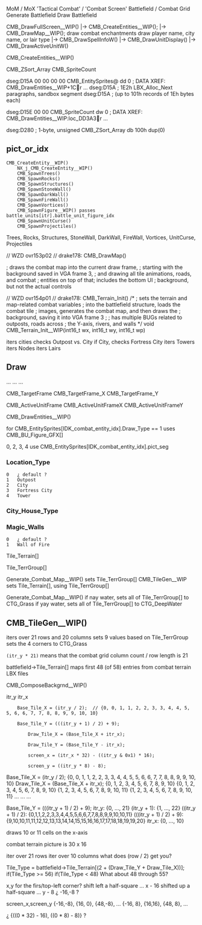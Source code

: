 
MoM / MoX
'Tactical Combat' / 'Combat Screen'
Battlefield / Combat Grid
Generate Battlefield
Draw Battlefield





CMB_DrawFullScreen__WIP()
    |-> CMB_CreateEntities__WIP();
    |-> CMB_DrawMap__WIP();
    draw combat enchantments
    draw player name, city name, or lair type
    |-> CMB_DrawSpellInfoW()
    |-> CMB_DrawUnitDisplay()
    |-> CMB_DrawActiveUnitW()



CMB_CreateEntities__WIP()

CMB_ZSort_Array
CMB_SpriteCount

dseg:D15A 00 00 00 00                                     CMB_EntitySprites@ dd 0                 ; DATA XREF: CMB_DrawEntities__WIP+1Cr ...
dseg:D15A                                                                                         ; 1E2h LBX_Alloc_Next paragraphs, sandbox segment
dseg:D15A                                                                                         ; (up to 101h records of 1Eh bytes each)

dseg:D15E 00 00                                           CMB_SpriteCount dw 0                    ; DATA XREF: CMB_DrawEntities__WIP:loc_DD3A3r ...

dseg:D280
; 1-byte, unsigned
CMB_ZSort_Array db 100h dup(0)





## pict_or_idx
    CMB_CreateEntity__WIP()
        NX_j_CMB_CreateEntity__WIP()
        CMB_SpawnTrees()
        CMB_SpawnRocks()
        CMB_SpawnStructures()
        CMB_SpawnStoneWall()
        CMB_SpawnDarkWall()
        CMB_SpawnFireWall()
        CMB_SpawnVortices()
        CMB_SpawnFigure__WIP() passes battle_units[itr].battle_unit_figure_idx
        CMB_SpawnUnitCurse()
        CMB_SpawnProjectiles()

Trees, Rocks, Structures, StoneWall, DarkWall, FireWall, Vortices, UnitCurse, Projectiles





// WZD ovr153p02
// drake178: CMB_DrawMap()

; draws the combat map into the current draw frame,
; starting with the background saved in VGA frame 3,
; and drawing all tile animations, roads, and combat
; entities on top of that; includes the bottom UI
; background, but not the actual controls



// WZD ovr154p01
// drake178: CMB_Terrain_Init()
/*
; sets the terrain and map-related combat variables
; into the battlefield structure, loads the combat tile
; images, generates the combat map, and then draws the
; background, saving it into VGA frame 3
;
; has multiple BUGs related to outposts, roads across
; the Y-axis, rivers, and walls
*/
void CMB_Terrain_Init__WIP(int16_t wx, int16_t wy, int16_t wp)


iters cities
    checks Outpost vs. City
    if City, checks Fortress City
iters Towers
iters Nodes
iters Lairs



## Draw

...
...
...

CMB_TargetFrame
CMB_TargetFrame_X
CMB_TargetFrame_Y

CMB_ActiveUnitFrame
CMB_ActiveUnitFrameX
CMB_ActiveUnitFrameY


CMB_DrawEntities__WIP()

for CMB_EntitySprites[IDK_combat_entity_idx].Draw_Type == 1
uses CMB_BU_Figure_GFX[]

0, 2, 3, 4
use CMB_EntitySprites[IDK_combat_entity_idx].pict_seg





### Location_Type
    0   ¿ default ?
    1   Outpost
    2   City
    3   Fortress City
    4   Tower



### City_House_Type



### Magic_Walls
    0   ¿ default ?
    1   Wall of Fire





Tile_Terrain[]

Tile_TerrGroup[]

Generate_Combat_Map__WIP()
sets Tile_TerrGroup[]
CMB_TileGen__WIP
sets Tile_Terrain[], using Tile_TerrGroup[]

Generate_Combat_Map__WIP()
if nay water, sets all of Tile_TerrGroup[] to CTG_Grass
if yay water, sets all of Tile_TerrGroup[] to CTG_DeepWater



## CMB_TileGen__WIP()

iters over 21 rows and 20 columns
sets 9 values based on Tile_TerrGroup
sets the 4 corners to CTG_Grass

`(itr_y * 21)` means that the combat grid column count / row length is 21



battlefield->Tile_Terrain[]
maps first 48 (of 58) entries from combat terrain LBX files






CMB_ComposeBackgrnd__WIP()

itr_y
itr_x


        Base_Tile_X = (itr_y / 2);  // {0, 0, 1, 1, 2, 2, 3, 3, 4, 4, 5, 5, 6, 6, 7, 7, 8, 8, 9, 9, 10, 10}

        Base_Tile_Y = (((itr_y + 1) / 2) + 9);

            Draw_Tile_X = (Base_Tile_X + itr_x);

            Draw_Tile_Y = (Base_Tile_Y - itr_x);

            screen_x = (itr_x * 32) - ((itr_y & 0x1) * 16);

            screen_y = ((itr_y * 8) - 8);


Base_Tile_X = (itr_y / 2);
    {0, 0, 1, 1, 2, 2, 3, 3, 4, 4, 5, 5, 6, 6, 7, 7, 8, 8, 9, 9, 10, 10}
Draw_Tile_X = (Base_Tile_X + itr_x);
    {0, 1, 2, 3, 4, 5, 6, 7, 8,  9, 10}
    {0, 1, 2, 3, 4, 5, 6, 7, 8,  9, 10}
    {1, 2, 3, 4, 5, 6, 7, 8, 9, 10, 11}
    {1, 2, 3, 4, 5, 6, 7, 8, 9, 10, 11}
    ...
    ...
    ...


Base_Tile_Y = (((itr_y + 1) / 2) + 9);
itr_y:                   {0, ..., 21}
(itr_y + 1):             {1, ..., 22}
((itr_y + 1) / 2):       {0,1,1,2,2,3,3,4,4,5,5,6,6,7,7,8,8,9,9,10,10,11}
(((itr_y + 1) / 2) + 9): {9,10,10,11,11,12,12,13,13,14,14,15,15,16,16,17,17,18,18,19,19,20}
itr_x:                   {0, ..., 10}


draws 10 or 11 cells on the x-axis

combat terrain picture is 30 x 16

iter over 21 rows
iter over 10 columns
what does (row / 2) get you?



Tile_Type = battlefield->Tile_Terrain[(2 + (Draw_Tile_Y + Draw_Tile_X))];
if(Tile_Type >= 56)
if(Tile_Type < 48)
What about 48 through 55?

x,y for the firs/top-left corner?
shift left a half-square  ... x - 16
shifted up a half-square  ... y - 8
¿ -16,-8 ?


screen_x,screen_y
{-16,-8}, {16, 0}, {48,-8}, ...
{-16, 8}, {16,16}, {48, 8}, ...

¿ {((0 * 32) - 16), ((0 * 8) - 8)} ?
